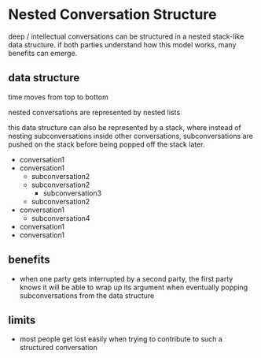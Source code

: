 # Nested Conversation Structure

deep / intellectual conversations can be structured in a nested stack-like data structure. if both parties understand how this model works, many benefits can emerge.

## data structure

time moves from top to bottom

nested conversations are represented by nested lists

this data structure can also be represented by a stack, where instead of nesting subconversations inside other conversations, subconversations are pushed on the stack before being popped off the stack later.

- conversation1
- conversation1
  - subconversation2
  - subconversation2
    - subconversation3
  - subconversation2
- conversation1
  - subconversation4
- conversation1
- conversation1

## benefits

- when one party gets interrupted by a second party, the first party knows it will be able to wrap up its argument when eventually popping subconversations from the data structure

## limits

- most people get lost easily when trying to contribute to such a structured conversation
